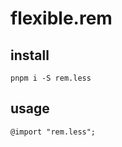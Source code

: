 # flexible.rem

## install
````shell
pnpm i -S rem.less
````

## usage
````less
@import "rem.less";
````
